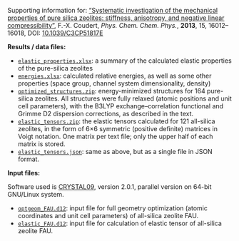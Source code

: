 Supporting information for: [“Systematic investigation of the mechanical properties of pure silica zeolites: stiffness, anisotropy, and negative linear compressibility”](http://dx.doi.org/10.1039/C3CP51817E), F.-X. Coudert, _Phys. Chem. Chem. Phys._, **2013**, 15, 16012–16018, DOI: [10.1039/C3CP51817E](http://dx.doi.org/10.1039/C3CP51817E)

**Results / data files:**

- [`elastic_properties.xlsx`](elastic_properties.xlsx): a summary of the calculated elastic properties of the pure-silica zeolites
- [`energies.xlsx`](energies.xlsx): calculated relative energies, as well as some other properties (space group, channel system dimensionality, density)
- [`optimized_structures.zip`](optimized_structures.zip): energy-minimized structures for 164 pure-silica zeolites. All structures were fully relaxed (atomic positions and unit cell parameters), with the B3LYP exchange–correlation functional and Grimme D2 dispersion corrections, as described in the text.
- [`elastic_tensors.zip`](elastic_tensors.zip): the elastic tensors calculated for 121 all-silica zeolites, in the form of 6×6 symmetric (positive definite) matrices in Voigt notation. One matrix per text file; only the upper half of each matrix is stored.
- [`elastic_tensors.json`](elastic_tensors.json): same as above, but as a single file in JSON format.

**Input files:**

Software used is [CRYSTAL09](http://www.crystal.unito.it/), version 2.0.1, parallel version on 64-bit GNU/Linux system.

- [`optgeom_FAU.d12`](optgeom_FAU.d12): input file for full geometry optimization (atomic coordinates and unit cell parameters) of all-silica zeolite FAU.
- [`elastic_FAU.d12`](elastic_FAU.d12): input file for calculation of elastic tensor of all-silica zeolite FAU.
